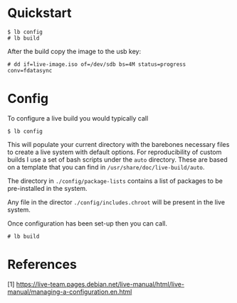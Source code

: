 # Quickstart

```
$ lb config
# lb build
```

After the build copy the image to the usb key:
```
# dd if=live-image.iso of=/dev/sdb bs=4M status=progress conv=fdatasync
```

# Config

To configure a live build you would typically call
```
$ lb config
```
This will populate your current directory with the barebones necessary files to
create a live system with default options.
For reproducibility of custom builds I use a set of bash scripts under the `auto`
directory. These are based on a template that you can find
in `/usr/share/doc/live-build/auto`.

The directory in `./config/package-lists` contains a list of packages to be
pre-installed in the system.

Any file in the director `./config/includes.chroot` will be present in the live
system.

Once configuration has been set-up then you can call.
```
# lb build
```

# References 
[1] https://live-team.pages.debian.net/live-manual/html/live-manual/managing-a-configuration.en.html

